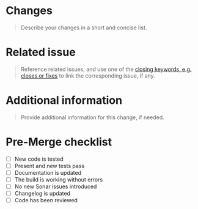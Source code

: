 
# Changes

> Describe your changes in a short and concise list.

# Related issue

> Reference related issues, and use one of the [closing keywords, e.g. closes or fixes](https://help.github.com/en/github/managing-your-work-on-github/linking-a-pull-request-to-an-issue#linking-a-pull-request-to-an-issue-using-a-keyword) to link the corresponding issue, if any.

# Additional information 

> Provide additional information for this change, if needed.

# Pre-Merge checklist

- [ ] New code is tested
- [ ] Present and new tests pass
- [ ] Documentation is updated
- [ ] The build is working without errors
- [ ] No new Sonar issues introduced
- [ ] Changelog is updated
- [ ] Code has been reviewed 